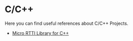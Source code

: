 # C/C++

Here you can find useful references about C/C++ Projects.

- [Micro RTTI Library for C++](https://github.com/timkerchmar/tstype)       


